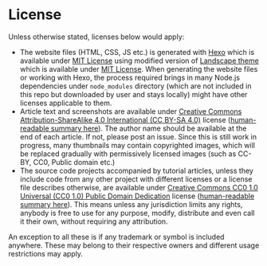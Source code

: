 # License

Unless otherwise stated, licenses below would apply:

- The website files (HTML, CSS, JS etc.) is generated with [Hexo](https://hexo.io/) which is available under [MIT License](https://github.com/hexojs/hexo/blob/master/LICENSE) using modified version of [Landscape theme](https://github.com/hexojs/hexo-theme-landscape) which is available under [MIT License](https://github.com/hexojs/hexo-theme-landscape/blob/master/LICENSE). When generating the website files or working with Hexo, the process required brings in many Node.js dependencies under `node_modules` directory (which are not included in this repo but downloaded by user and stays locally) might have other licenses applicable to them.
- Article text and screenshots are available under [Creative Commons Attribution-ShareAlike 4.0 International (CC BY-SA 4.0)](https://creativecommons.org/licenses/by-sa/4.0/legalcode) license ([human-readable summary here](https://creativecommons.org/licenses/by-sa/4.0/)). The author name should be available at the end of each article. If not, please post an issue. Since this is still work in progress, many thumbnails may contain copyrighted images, which will be replaced gradually with permissively licensed images (such as CC-BY, CC0, Public domain etc.)
- The source code projects accompanied by tutorial articles, unless they include code from any other project with different licenses or a license file describes otherwise, are available under [Creative Commons CC0 1.0 Universal (CC0 1.0) Public Domain Dedication](https://creativecommons.org/publicdomain/zero/1.0/legalcode) license ([human-readable summary here](https://creativecommons.org/publicdomain/zero/1.0/)). This means unless any jurisdiction limits any rights, anybody is free to use for any purpose, modify, distribute and even call it their own, without requiring any attribution.

An exception to all these is if any trademark or symbol is included anywhere. These may belong to their respective owners and different usage restrictions may apply.
